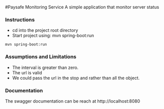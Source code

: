 #Paysafe Monitoring Service
A simple application that monitor server status

### Instructions

- cd into the project root directory
- Start project using: mvn spring-boot:run
```
mvn spring-boot:run
```

### Assumptions and Limitations
- The interval is greater than zero.
- The url is valid
- We could pass the url in the stop and rather than all the object.

### Documentation
The swagger documentation can be reach at http://localhost:8080
